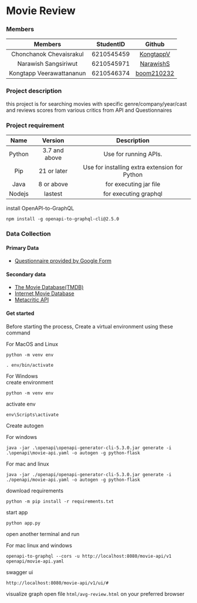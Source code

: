 Movie Review
================

### Members

| Members | StudentID | Github |
| :---: | :---: | :---: |
| Chonchanok	Chevaisrakul | 6210545459 | [KongtappV](https://github.com/KongtappV) |
| Narawish 	Sangsiriwut     | 6210545971 | [NarawishS](https://github.com/NarawishS) |
| Kongtapp 	Veerawattananun     | 6210546374 | [boom210232](https://github.com/boom210232) |

### Project description

this project is for searching movies with specific genre/company/year/cast and reviews scores from various critics from
API and Questionnaires

### Project requirement

| Name | Version | Description |
| :---: | :---: | :---: |
|Python  | 3.7 and above | Use for running APIs.|
| Pip| 21 or later| Use for installing extra extension for Python|
|Java|8 or above|for executing jar file|
|Nodejs|lastest|for executing graphql|

install OpenAPI-to-GraphQL
```commandline
npm install -g openapi-to-graphql-cli@2.5.0
```

### Data Collection

#### Primary Data

- [Questionnaire provided by Google Form](https://docs.google.com/forms/d/e/1FAIpQLSeowh_YJuN-eWCO2ahBSGyoyLNL8E78wraUG2INRLrgP50RrA/viewform)
#### Secondary data
- [The Movie Database(TMDB)](https://www.themoviedb.org/documentation/api)
- [Internet Movie Database](https://imdb-api.com/swagger/index.html)
- [Metacritic API](https://www.internetvideoarchive.com/apis/metacritic-api/)

#### Get started

Before starting the process, Create a virtual environment using these command

For MacOS and Linux

```commandline
python -m venv env
```

```commandline
. env/bin/activate
```

For Windows<br>
create environment

```commandline
python -m venv env
```

activate env

```commandline
env\Scripts\activate
```

Create autogen

For windows
```commandline
java -jar .\openapi\openapi-generator-cli-5.3.0.jar generate -i .\openapi\movie-api.yaml -o autogen -g python-flask
```
For mac and linux
```
java -jar ./openapi/openapi-generator-cli-5.3.0.jar generate -i ./openapi/movie-api.yaml -o autogen -g python-flask
```

download requirements

```commandline
python -m pip install -r requirements.txt
```

start app

```commandline
python app.py
```

open another terminal and run

For mac linux and windows
```commandline
openapi-to-graphql --cors -u http://localhost:8080/movie-api/v1 openapi/movie-api.yaml
```

swagger ui

```
http://localhost:8080/movie-api/v1/ui/#
```

visualize graph open file `html/avg-review.html` on your preferred browser
